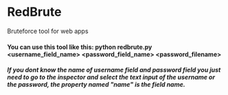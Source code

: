 # RedBrute
Bruteforce tool for web apps

#### You can use this tool like this: python redbrute.py <url> <username_field_name> <password_field_name> <username> <password_filename>
##### If you dont know the name of username field and password field you just need to go to the inspector and select the text input of the username or the password, the property named "name" is the field name.
